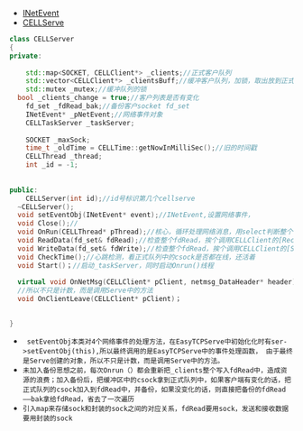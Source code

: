 * [INetEvent]()
* [CELLServe](https://github.com/Planck-a/serve-in-cpp/blob/master/code/CELLServer.hpp)

```cpp
class CELLServer
{
private:
	
	std::map<SOCKET, CELLClient*> _clients;//正式客户队列	
	std::vector<CELLClient*> _clientsBuff;//缓冲客户队列，加锁，取出放到正式客户队列中	
	std::mutex _mutex;//缓冲队列的锁
  bool _clients_change = true;//客户列表是否有变化
	fd_set _fdRead_bak;//备份客户socket fd_set	
	INetEvent* _pNetEvent;//网络事件对象
	CELLTaskServer _taskServer;
	
	SOCKET _maxSock;	
	time_t _oldTime = CELLTime::getNowInMilliSec();//旧的时间戳	
	CELLThread _thread;	
	int _id = -1;
	
	
public:
	CELLServer(int id);//id号标识第几个cellserve
  ~CELLServer();
  void setEventObj(INetEvent* event);//INetEvent,设置网络事件，
  void Close();//
  void OnRun(CELLThread* pThread);//核心，循环处理网络消息，用select判断整个fdread,更新后的fdRead调用ReadData()和write();
  void ReadData(fd_set& fdRead);//检查整个fdRead，挨个调用CELLClient的[RecvData()]()，触发OnNetRecv，OnNetMsg
  void WriteData(fd_set& fdWrite);//检查整个fdRead，挨个调用CELLClient的[SendDataReal()]()
  void CheckTime();//心跳检测，看正式队列中的csock是否都在线，还活着
  void Start()；//启动_taskServer，同时启动Onrun()线程
  
  virtual void OnNetMsg(CELLClient* pClient, netmsg_DataHeader* header);//调用的是EasyTCPServe中的事件处理函数，由于最终是Serve创建的对象，
  //所以不只是计数，而是调用Serve中的方法
  void OnClientLeave(CELLClient* pClient)；
  

}
```
* ` setEventObj本类对4个网络事件的处理方法，在EasyTCPServe中初始化化时有ser->setEventObj(this),所以最终调用的是EasyTCPServe中的事件处理函数，
由于最终是Serve创建的对象，所以不只是计数，而是调用Serve中的方法。`
* `未加入备份思想之前，每次Onrun（）都会重新把_clients整个写入fdRead中，造成资源的浪费；加入备份后，把缓冲区中的csock拿到正式队列中，如果客户端有变化的话，把正式队列的csock加入到fdRead中，并备份，如果没变化的话，则直接把备份的fdRead——bak拿给fdRead，省去了一次遍历`
* `引入map来存储sock和封装的sock之间的对应关系，fdRead要用sock，发送和接收数据要用封装的sock`
